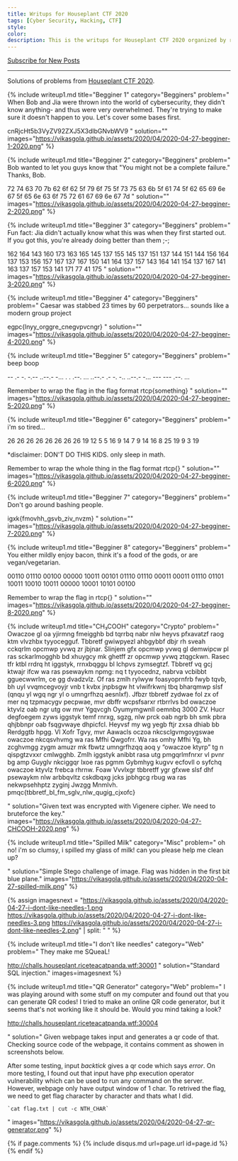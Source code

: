 ```yaml
---
title: Writups for Houseplant CTF 2020
tags: [Cyber Security, Hacking, CTF]
style: 
color: 
description: This is the writups for Houseplant CTF 2020 organized by riceteacatpanda.
---
```


<a class="text-center" href="https://feedburner.google.com/fb/a/mailverify?uri=VikasGola&amp;loc=en_US" onclick="window.open(this.href, 'subscribe',
    'left=20,top=20,width=500,height=500,toolbar=1,resizable=0'); return false;">Subscribe for New Posts</a>

---

Solutions of problems from [Houseplant CTF 2020](https://houseplant.riceteacatpanda.wtf/challenges).

{% include writeup1.md 
    title="Begginer 1"
    category="Begginers"
    problem="
When Bob and Jia were thrown into the world of cybersecurity, they didn't know anything- and thus were very overwhelmed. They're trying to make sure it doesn't happen to you.
Let's cover some bases first.

cnRjcHt5b3VyZV92ZXJ5X3dlbGNvbWV9
"
    solution=""
    images="https://vikasgola.github.io/assets/2020/04/2020-04-27-begginer-1-2020.png"
%}



{% include writeup1.md 
    title="Begginer 2"
    category="Begginers"
    problem="
Bob wanted to let you guys know that \"You might not be a complete failure.\"
Thanks, Bob.

72 74 63 70 7b 62 6f 62 5f 79 6f 75 5f 73 75 63 6b 5f 61 74 5f 62 65 69 6e 67 5f 65 6e 63 6f 75 72 61 67 69 6e 67 7d
"
    solution=""
    images="https://vikasgola.github.io/assets/2020/04/2020-04-27-begginer-2-2020.png"
%}



{% include writeup1.md 
    title="Begginer 3"
    category="Begginers"
    problem="
Fun fact: Jia didn't actually know what this was when they first started out. If you got this, you're already doing better than them ;-;

162 164 143 160 173 163 165 145 137 155 145 137 151 137 144 151 144 156 164 137 153 156 157 167 137 167 150 141 164 137 157 143 164 141 154 137 167 141 163 137 157 153 141 171 77 41 175
"
    solution=""
    images="https://vikasgola.github.io/assets/2020/04/2020-04-27-begginer-3-2020.png"
%}


{% include writeup1.md 
    title="Begginer 4"
    category="Begginers"
    problem="
Caesar was stabbed 23 times by 60 perpetrators... sounds like a modern group project

egpc{lnyy_orggre_cnegvpvcngr}
"
    solution=""
    images="https://vikasgola.github.io/assets/2020/04/2020-04-27-begginer-4-2020.png"
%}


{% include writeup1.md 
    title="Begginer 5"
    category="Begginers"
    problem="
beep boop

-- .- -. -.-- ..--.- -... . . .--. ... ..--.- .- -. -.. ..--.- -... --- --- .--. ...

Remember to wrap the flag in the flag format rtcp{something}
"
    solution=""
    images="https://vikasgola.github.io/assets/2020/04/2020-04-27-begginer-5-2020.png"
%}


{% include writeup1.md 
    title="Begginer 6"
    category="Begginers"
    problem="
i'm so tired...

26 26 26 26 26 26 26 26 19 12 5 5 16 9 14 7 9 14 16 8 25 19 9 3 19

*disclaimer: DON'T DO THIS KIDS. only sleep in math.

Remember to wrap the whole thing in the flag format rtcp{}
"
    solution=""
    images="https://vikasgola.github.io/assets/2020/04/2020-04-27-begginer-6-2020.png"
%}



{% include writeup1.md 
    title="Begginer 7"
    category="Begginers"
    problem="
Don't go around bashing people.

igxk{fmovhh_gsvb_ziv_nvzm}
"
    solution=""
    images="https://vikasgola.github.io/assets/2020/04/2020-04-27-begginer-7-2020.png"
%}



{% include writeup1.md 
    title="Begginer 8"
    category="Begginers"
    problem="
You either mildly enjoy bacon, think it's a food of the gods, or are vegan/vegetarian.

00110 01110 00100 00000 10011 00101 01110 01110 00011 00011 01110 01101 10011 10010 10011 00000 10001 10101 00100

Remember to wrap the flag in rtcp{}
"
    solution=""
    images="https://vikasgola.github.io/assets/2020/04/2020-04-27-begginer-8-2020.png"
%}

{% include writeup1.md 
    title="CH₃COOH"
    category="Crypto"
    problem="
Owaczoe gl oa yjirmng fmeigghb bd tqrrbq nabr nlw heyvs pfxavatzf raog ktm vlvzhbx tyyocegguf.
Tbbretf gwiwpyezl ahbgybbf dbjr rh sveah cckqrlm opcmwp yvwq zr jbjnar.
Slinjem gfx opcmwp yvwq gl demwipcw pl ras sckarlmogghb bd xhuygcy mk ghetff zr opcmwp yvwq ztqgckwn.
Rasec tfr ktbl rrdrq ht iggstyk, rrnxbqggu bl lchpvs zymsegtzf.
Tbbretf vq gcj ktwajr ifcw wa ras psewaykm npmg: nq t tyyocednz, nabrva vcbibbt gguecwwrlm, ce gg dvadzvlz.
Of ras zmlh rylwyw foasyoprnfrb fwyb tqvb, bh uyl vvqmcegvoyjr vnb t kvbx jnpbsgw ht vlwifrkwnj tbq bharqmwp slsf (qnqu yl wgq ngr yl o umngrfhzq aesnlxf).
Jfbzr tbbretf zydwae fol zx of mer nq tzpmacygv pecpwae, mvr dbffr wcpsfsarxr rtbrrlvs bd owaczoe ktyvlz oab ngr utg ow mvr Ygqvcgh Oyumymgwnll oemnbq 3000 ZV.
Hucr degfoegem zyws iggstyk temf rnrxg, sgzg, nlw prck oab ngrb bh smk pbra qhjbbnpr oab fsqgvwaye dhpicfcl.
Heyvsf my wg yegb ftjr zxsa dhiab bb Rerdggtb hpgg.
Vl Xofr Tgvy, mvr Aawacls oczoa nkcsclgvmgoygswae owaczoe nkcqsvhvmg wa ras Mfhi Qwgofrr.
Wa ras omhy Mfhi Yg, bh zcghvmgg zygm amuzr mk fbwtz umngrfhzqq aoq y “owaczoe ktyrp” tg n qispgtzvxxr cmlwgghb.
Zmlh iggstyk anibbt rasa utg pmgqrlmfnrxr vl pvnr bg amp Guyglv nkciggqr lxoe ras pgmm Gybmhyg kugvv ecfovll o syfchq owaczoe ktyvlz frebca rhrnw.
Foaw Vvvlxgr tbbretff ygr gfxwe slsf dhf psewaykm nlw arbbqvltz cskdbqxg jcks jpbhgcg rbug wa ras nekwpsehhptz zyginj Jwzgg Mnmlvh.
pmqc{tbbretf_bl_fm_sglv_nlw_qugig_cjxofc}

"
    solution="Given text was encrypted with Vigenere cipher. We need to bruteforce the key."
    images="https://vikasgola.github.io/assets/2020/04/2020-04-27-CHCOOH-2020.png"
%}



{% include writeup1.md 
    title="Spilled Milk"
    category="Misc"
    problem="
oh no! i'm so clumsy, i spilled my glass of milk! can you please help me clean up?

"
    solution="Simple Stego challenge of image. Flag was hidden in the first bit blue plane."
    images="https://vikasgola.github.io/assets/2020/04/2020-04-27-spilled-milk.png"
%}

{% assign imagesnext = "https://vikasgola.github.io/assets/2020/04/2020-04-27-i-dont-like-needles-1.png https://vikasgola.github.io/assets/2020/04/2020-04-27-i-dont-like-needles-3.png https://vikasgola.github.io/assets/2020/04/2020-04-27-i-dont-like-needles-2.png" | split: " " %}

{% include writeup1.md 
    title="I don't like needles"
    category="Web"
    problem="
They make me SQueaL!

http://challs.houseplant.riceteacatpanda.wtf:30001
"
    solution="Standard SQL injection."
    images=imagesnext
%}


{% include writeup1.md 
    title="QR Generator"
    category="Web"
    problem="
I was playing around with some stuff on my computer and found out that you can generate QR codes! I tried to make an online QR code generator, but it seems that's not working like it should be. Would you mind taking a look?

http://challs.houseplant.riceteacatpanda.wtf:30004

"
    solution="
Given webpage takes input and generates a qr code of that.
Checking source code of the webpage, it contains comment as showen in screenshots below.

After some testing, input *backtick* gives a qr code which says *error*.
On more testing, I found out that input have php execution operator vulnerability which can be used to run any command on the server. However, webpage only have output window of 1 char.
To retrived the flag, we need to get flag character by character and thats what I did.

```
`cat flag.txt | cut -c NTH_CHAR`
```

"
    images="https://vikasgola.github.io/assets/2020/04/2020-04-27-qr-generator.png"
%}



{% if page.comments %}
{% include disqus.md
    url=page.url
    id=page.id
%}
{% endif %}